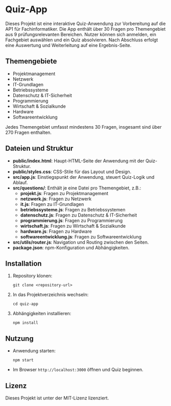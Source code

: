 # Quiz-App

Dieses Projekt ist eine interaktive Quiz-Anwendung zur Vorbereitung auf die AP1 für Fachinformatiker. Die App enthält über 30 Fragen pro Themengebiet aus 9 prüfungsrelevanten Bereichen. Nutzer können sich anmelden, ein Fachgebiet auswählen und ein Quiz absolvieren. Nach Abschluss erfolgt eine Auswertung und Weiterleitung auf eine Ergebnis-Seite.

## Themengebiete

- Projektmanagement
- Netzwerk
- IT-Grundlagen
- Betriebssysteme
- Datenschutz & IT-Sicherheit
- Programmierung
- Wirtschaft & Sozialkunde
- Hardware
- Softwareentwicklung

Jedes Themengebiet umfasst mindestens 30 Fragen, insgesamt sind über 270 Fragen enthalten.

## Dateien und Struktur

- **public/index.html**: Haupt-HTML-Seite der Anwendung mit der Quiz-Struktur.
- **public/styles.css**: CSS-Stile für das Layout und Design.
- **src/app.js**: Einstiegspunkt der Anwendung, steuert Quiz-Logik und Ablauf.
- **src/questions/**: Enthält je eine Datei pro Themengebiet, z.B.:
  - **projekt.js**: Fragen zu Projektmanagement
  - **netzwerk.js**: Fragen zu Netzwerk
  - **it.js**: Fragen zu IT-Grundlagen
  - **betriebssysteme.js**: Fragen zu Betriebssystemen
  - **datenschutz.js**: Fragen zu Datenschutz & IT-Sicherheit
  - **programmierung.js**: Fragen zu Programmierung
  - **wirtschaft.js**: Fragen zu Wirtschaft & Sozialkunde
  - **hardware.js**: Fragen zu Hardware
  - **softwareentwicklung.js**: Fragen zu Softwareentwicklung
- **src/utils/router.js**: Navigation und Routing zwischen den Seiten.
- **package.json**: npm-Konfiguration und Abhängigkeiten.

## Installation

1. Repository klonen:
   ```
   git clone <repository-url>
   ```
2. In das Projektverzeichnis wechseln:
   ```
   cd quiz-app
   ```
3. Abhängigkeiten installieren:
   ```
   npm install
   ```

## Nutzung

- Anwendung starten:
  ```
  npm start
  ```
- Im Browser `http://localhost:3000` öffnen und Quiz beginnen.

## Lizenz

Dieses Projekt ist unter der MIT-Lizenz lizenziert.